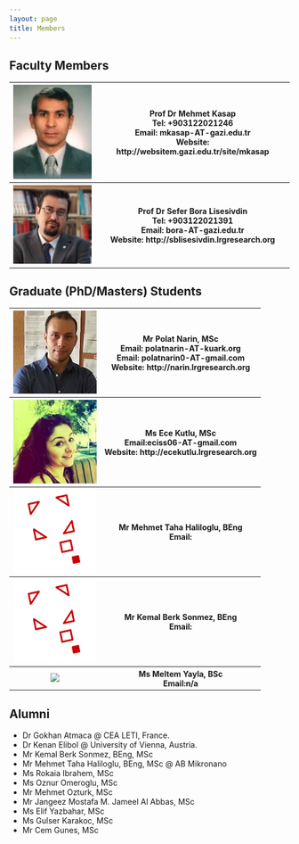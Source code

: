 ```yaml
---
layout: page
title: Members
---
```


## Faculty Members
<table>
<tr><th><img src="files/members/mkasap.jpg"></th><th>Prof Dr Mehmet Kasap<br>Tel: +903122021246<br>Email: mkasap-AT-gazi.edu.tr<br>Website: http://websitem.gazi.edu.tr/site/mkasap</th></tr>
<tr><th><img src="files/members/bora.jpg"></th><th>Prof Dr Sefer Bora Lisesivdin<br>Tel: +903122021391<br>Email: bora-AT-gazi.edu.tr<br>Website: http://sblisesivdin.lrgresearch.org</th></tr></table>

## Graduate (PhD/Masters) Students
<table>
<tr><th><img src="files/members/polat-1.jpg"></th><th>Mr Polat Narin, MSc<br>Email: polatnarin-AT-kuark.org<br>Email: polatnarin0-AT-gmail.com<br>Website: http://narin.lrgresearch.org</th></tr>
<tr><th><img src="files/members/ece.jpg"></th><th>Ms Ece Kutlu, MSc<br>Email:eciss06-AT-gmail.com<br>Website: http://ecekutlu.lrgresearch.org</th></tr>
<tr><th><img src="files/members/nopic.png"></th><th>Mr Mehmet Taha Haliloglu, BEng<br>Email:</th></tr>
<tr><th><img src="files/members/nopic.png"></th><th>Mr Kemal Berk Sonmez, BEng<br>Email:</th></tr>
<tr><th><img src="files/members/nopic.jpg"></th><th>Ms Meltem Yayla, BSc<br>Email:n/a</th></tr>
</table>


## Alumni

* Dr Gokhan Atmaca @ CEA LETI, France.
* Dr Kenan Elibol @ University of Vienna, Austria.
* Mr Kemal Berk Sonmez, BEng, MSc
* Mr Mehmet Taha Haliloglu, BEng, MSc @ AB Mikronano
* Ms Rokaia Ibrahem, MSc
* Ms Oznur Omeroglu, MSc
* Mr Mehmet Ozturk, MSc
* Mr Jangeez Mostafa M. Jameel Al Abbas, MSc
* Ms Elif Yazbahar, MSc
* Ms Gulser Karakoc, MSc
* Mr Cem Gunes, MSc
